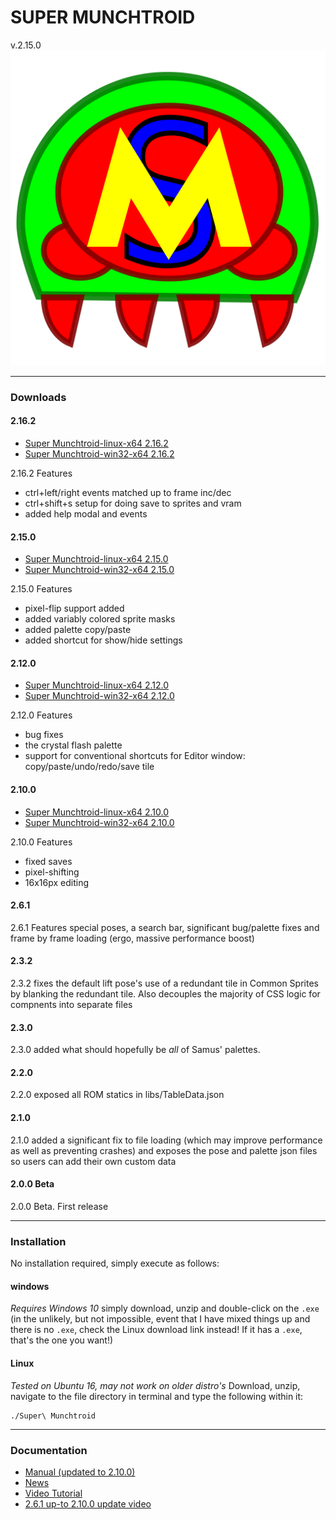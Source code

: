 <h1>SUPER MUNCHTROID</h1>v.2.15.0
<img alt="Super Munchtroid header" title="Super Munchtroid" src="https://raw.githubusercontent.com/munchyMouth/super-munchtroid/master/src-electron/icons/linux-512x512.png" />

----

### Downloads

#### 2.16.2
- <a href="">Super Munchtroid-linux-x64 2.16.2</a>
- <a href="">Super Munchtroid-win32-x64 2.16.2</a>

2.16.2 Features
- ctrl+left/right events matched up to frame inc/dec
- ctrl+shift+s setup for doing save to sprites and vram
- added help modal and events

#### 2.15.0
- <a href="https://drive.google.com/open?id=16gHtApJ7FzbFgV4E7HoOIeSPrKBqTKhm">Super Munchtroid-linux-x64 2.15.0</a>
- <a href="https://drive.google.com/open?id=1eW_TflW9AX_5ropM7b_HmrYHNmsRH_al">Super Munchtroid-win32-x64 2.15.0</a>

2.15.0 Features
- pixel-flip support added
- added variably colored sprite masks
- added palette copy/paste
- added shortcut for show/hide settings

#### 2.12.0
- <a href="https://drive.google.com/open?id=1z_LU5vmBjUHMFaCwXQI8vEwrnlBQ7QAg">Super Munchtroid-linux-x64 2.12.0</a>
- <a href="https://drive.google.com/open?id=1uXT2qNPiCIF5lECP1gT6qPhp-ltCKQQE">Super Munchtroid-win32-x64 2.12.0</a>

2.12.0 Features
- bug fixes
- the crystal flash palette
- support for conventional shortcuts for Editor window: copy/paste/undo/redo/save tile

#### 2.10.0
- <a href="https://drive.google.com/open?id=1pRQInxxwsXMQ6m3rBdu9jEqA3e8mM_d-">Super Munchtroid-linux-x64 2.10.0</a>
- <a href="https://drive.google.com/open?id=1lHNXGFKV108smdQRCptXHeg7KNnbAZNN">Super Munchtroid-win32-x64 2.10.0</a>

2.10.0 Features
- fixed saves
- pixel-shifting
- 16x16px editing

#### 2.6.1
2.6.1 Features special poses, a search bar, significant bug/palette fixes and frame by frame loading (ergo, massive performance boost)

#### 2.3.2
2.3.2 fixes the default lift pose's use of a redundant tile in Common Sprites by blanking the redundant tile. Also decouples the majority of CSS logic for compnents into separate files

#### 2.3.0
2.3.0 added what should hopefully be *all* of Samus' palettes.

#### 2.2.0
2.2.0 exposed all ROM statics in libs/TableData.json

#### 2.1.0
2.1.0 added a significant fix to file loading (which may improve performance as well as preventing crashes) and exposes the pose and palette json files so users can add their own custom data

#### 2.0.0 Beta
2.0.0 Beta. First release

---------

### Installation

No installation required, simply execute as follows:

#### windows

*Requires Windows 10*
simply download, unzip and double-click on the `.exe` (in the unlikely, but not impossible, event that I have mixed things up and there is no `.exe`, check the Linux download link instead! If it has a `.exe`, that's the one you want!)

#### Linux

*Tested on Ubuntu 16, may not work on older distro's*
Download, unzip, navigate to the file directory in terminal and type the following within it:

```shell
./Super\ Munchtroid
```

---------

### Documentation

- <a href="https://drive.google.com/open?id=1dIIWtJS0Lfokaq1hsTgSjmIJ-t5b26DX">Manual (updated to 2.10.0)</a>
- <a href="http://forum.metroidconstruction.com/index.php/topic,4917.0.html">News</a>
- <a href="https://www.youtube.com/watch?v=YQ3cZvTpn-Y&feature=youtu.be">Video Tutorial</a>
- <a href="https://youtu.be/vdhjD_CzNHM">2.6.1 up-to 2.10.0 update video</a>
